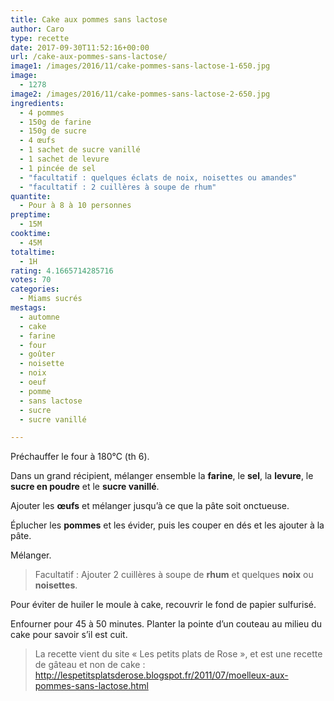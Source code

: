 ```yaml
---
title: Cake aux pommes sans lactose
author: Caro
type: recette
date: 2017-09-30T11:52:16+00:00
url: /cake-aux-pommes-sans-lactose/
image1: /images/2016/11/cake-pommes-sans-lactose-1-650.jpg
image:
  - 1278
image2: /images/2016/11/cake-pommes-sans-lactose-2-650.jpg
ingredients:
  - 4 pommes
  - 150g de farine
  - 150g de sucre
  - 4 œufs
  - 1 sachet de sucre vanillé
  - 1 sachet de levure
  - 1 pincée de sel
  - "facultatif : quelques éclats de noix, noisettes ou amandes"
  - "facultatif : 2 cuillères à soupe de rhum"
quantite:
  - Pour à 8 à 10 personnes
preptime:
  - 15M
cooktime:
  - 45M
totaltime:
  - 1H
rating: 4.1665714285716
votes: 70
categories:
  - Miams sucrés
mestags:
  - automne
  - cake
  - farine
  - four
  - goûter
  - noisette
  - noix
  - oeuf
  - pomme
  - sans lactose
  - sucre
  - sucre vanillé

---
```

Préchauffer le four à 180°C (th 6).

Dans un grand récipient, mélanger ensemble la **farine**, le **sel**, la **levure**, le **sucre en poudre** et le **sucre vanillé**.

Ajouter les **œufs** et mélanger jusqu&rsquo;à ce que la pâte soit onctueuse.

Éplucher les **pommes** et les évider, puis les couper en dés et les ajouter à la pâte.

Mélanger.

> Facultatif : Ajouter 2 cuillères à soupe de **rhum** et quelques **noix** ou **noisettes**.

Pour éviter de huiler le moule à cake, recouvrir le fond de papier sulfurisé.

Enfourner pour 45 à 50 minutes. Planter la pointe d&rsquo;un couteau au milieu du cake pour savoir s&rsquo;il est cuit.

> La recette vient du site « Les petits plats de Rose », et est une recette de gâteau et non de cake : <a href="http://lespetitsplatsderose.blogspot.fr/2011/07/moelleux-aux-pommes-sans-lactose.html" target="_blank" rel="noopener">http://lespetitsplatsderose.blogspot.fr/2011/07/moelleux-aux-pommes-sans-lactose.html</a>

&nbsp;
